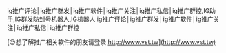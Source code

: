 ig推广评论│ig推广群发│ig推广软件│ig推广关注│ig推广私信│ig推广群控,IG助手,IG群发防封号机器人,IG机器人
ig推广评论│ig推广群发│ig推广软件│ig推广关注│ig推广私信│ig推广群控

[😍想了解推广相关软件的朋友请登录 http://www.vst.tw](http://www.vst.tw)




